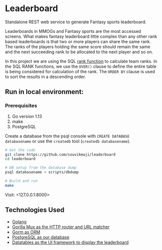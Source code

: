 # Leaderboard

Standalone REST web service to generate Fantasy sports leaderboard.

Leaderboards in MMOGs and Fantasy sports are the most accessed screens. What makes fantasy leaderboard little complex than any other rank based leaderboards is that two or more players can share the same rank. The ranks of the players holding the same score should remain the same and the next succeeding rank to be allocated to the next player and so on.

In this project we are using the SQL [rank function](http://www.sqltutorial.org/sql-window-functions/sql-rank/) to calculate team ranks.
In the SQL RANK functions, we use the `OVER()` clause to define the entire table is being considered for calculation of the rank. The `ORDER BY` clause is used to sort the results in a descending order.

## Run in local environment:

### Prerequisites

1. Go version 1.13
2. make
3. PostgreSQL

Create a database from the psql console with `CREATE DATABASE databasename` or use the `createdb` tool (`createdb databasename`).

```sh
# Get the code
git clone https://github.com/souvikmaji/leaderboard
cd leaderboard

# DB setup from the database dump
psql databasename < scripts/dbdump

# Build and run
make
```

Visit: <127.0.0.1:8000>

## Technologies Used

- [Golang](https://golang.org/)
- [Gorilla Mux as the HTTP router and URL matcher](https://github.com/gorilla/mux)
- [Gorm as ORM](https://gorm.io/)
- [PostgreSQL as our database](https://www.postgresql.org/)
- [Datatables as the UI framework to display the leaderboard](https://datatables.net/)
